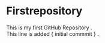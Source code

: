 # Firstrepository
This is my first GitHub Repository . 
<br>
This line is added { initial commmit } . 
